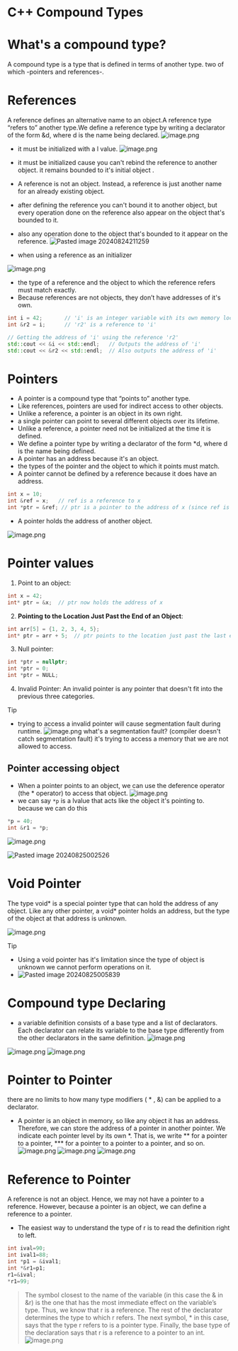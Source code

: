 # C++ Compound Types

# What's a compound type?
A compound type is a type that is defined in terms of another type. two of which -pointers and references-.

# References
A reference defines an alternative name to an object.A reference type “refers to” another type.We define a reference type by writing a declarator of the form &d, where d is the name being declared.
![image.png](https://itg.singhinder.com?url=https://gist.githubusercontent.com/Reemaa828/7e2f06b54def6eea9320428e1aecc330/raw/image.png)
- it must be initialized with a l value.
![image.png](https://itg.singhinder.com?url=https://gist.githubusercontent.com/Reemaa828/872f122837008bd1429220188c4c63c5/raw/image.png)

- it must be initialized cause you can't rebind the reference to another object. it remains bounded to it's initial object .
- A reference is not an object. Instead, a reference is just another name for an already existing object.
- after defining the reference you can't bound it to another object, but every operation done on the reference also appear on the object that's bounded to it.
- also any operation done to the object that's bounded to it appear on the reference.
![Pasted image 20240824211259](https://github.com/user-attachments/assets/f319298a-1a44-4ad1-a9d6-ef2697961b6e)

- when using a reference as an initializer
  
![image.png](https://itg.singhinder.com?url=https://gist.githubusercontent.com/Reemaa828/58d6a88672a695cde60f9e6cb15acbba/raw/image.png)

- the type of a reference and the object to which the reference refers must match exactly.
- Because references are not objects, they don’t have addresses of it's own.
```c++
int i = 42;       // 'i' is an integer variable with its own memory location
int &r2 = i;      // 'r2' is a reference to 'i'

// Getting the address of 'i' using the reference 'r2'
std::cout << &i << std::endl;   // Outputs the address of 'i'
std::cout << &r2 << std::endl;  // Also outputs the address of 'i'

```


# Pointers
- A pointer is a compound type that “points to” another type.
- Like references, pointers are used for indirect access to other objects. 
- Unlike a reference, a pointer is an object in its own right.
- a single pointer can point to several different objects over its lifetime. 
- Unlike a reference, a pointer need not be initialized at the time it is defined.
- We define a pointer type by writing a declarator of the form *d, where d is the name being defined.
- A pointer has an address because it's an object.
- the types of the pointer and the object to which it points must match.
- A pointer cannot be defined by a reference because it does have an address.
```c++
int x = 10;
int &ref = x;   // ref is a reference to x
int *ptr = &ref; // ptr is a pointer to the address of x (since ref is an alias to x)

```
- A pointer holds the address of another object.
  
![image.png](https://itg.singhinder.com?url=https://gist.githubusercontent.com/Reemaa828/efddd361cdd0ec65de1dfb8e9f2d8f1e/raw/image.png)

# Pointer values
1. Point to an object:
```c++
int x = 42;
int* ptr = &x;  // ptr now holds the address of x

```
2. **Pointing to the Location Just Past the End of an Object**:

```c++
int arr[5] = {1, 2, 3, 4, 5};
int* ptr = arr + 5;  // ptr points to the location just past the last element of arr

```
3. Null pointer:
```c++
int *ptr = nullptr;
int *ptr = 0;
int *ptr = NULL;

```
4. Invalid Pointer:
An invalid pointer is any pointer that doesn't fit into the previous three categories.
>[!TIP]
>- trying to access a invalid pointer will cause segmentation fault during runtime.
> ![image.png](https://itg.singhinder.com?url=https://gist.githubusercontent.com/Reemaa828/9cc7ebd6cad7088991c14613c28c8eb0/raw/image.png)
> what's a segmentation fault? (compiler doesn't catch segmentation fault)
> it's trying to access a memory that we are not allowed to access.

## Pointer accessing object
- When a pointer points to an object, we can use the deference operator (the * operator) to access that object.
![image.png](https://itg.singhinder.com?url=https://gist.githubusercontent.com/Reemaa828/da423e61ed3be51237962358d5ad56d5/raw/image.png)
- we can say `*p` is a lvalue that acts like the object it's pointing to. because we can do this
```c++
*p = 40;
int &r1 = *p;
```
![image.png](https://itg.singhinder.com?url=https://gist.githubusercontent.com/Reemaa828/1498d00ff3e2806595b363f3d9e20723/raw/image.png)

![Pasted image 20240825002526](https://github.com/user-attachments/assets/d702209d-297f-4579-ad46-a6b8c188c130)

# Void Pointer
The type void* is a special pointer type that can hold the address of any object. Like any other pointer, a void* pointer holds an address, but the type of the object at that address is unknown.

![image.png](https://itg.singhinder.com?url=https://gist.githubusercontent.com/Reemaa828/3ff642f60bede06deb1c60333359832f/raw/image.png)

>[!TIP]
>- Using a void pointer has it's limitation since the type of object is unknown we cannot perform operations on it.
>- ![Pasted image 20240825005839](https://github.com/user-attachments/assets/d710b2a1-50d5-45cb-917b-b9260907881c)


# Compound type Declaring
- a variable definition consists of a base type and a list of declarators. Each declarator can relate its variable to the base type differently from the other declarators in the same definition.
![image.png](https://itg.singhinder.com?url=https://gist.githubusercontent.com/Reemaa828/142b89dafe51f33b1713cf02342c01ea/raw/image.png)

![image.png](https://itg.singhinder.com?url=https://gist.githubusercontent.com/Reemaa828/0b9d918c5df28641c111deb57da56998/raw/image.png)
![image.png](https://itg.singhinder.com?url=https://gist.githubusercontent.com/Reemaa828/2f489015aac0aa8b376acdf28491013d/raw/image.png)

# Pointer to Pointer
there are no limits to how many type modifiers ( * , &) can be applied to a declarator.
- A pointer is an object in memory, so like any object it has an address. Therefore, we can store the address of a pointer in another pointer. We indicate each pointer level by its own *. That is, we write ** for a pointer to a pointer, *** for a pointer to a pointer to a pointer, and so on.
![image.png](https://itg.singhinder.com?url=https://gist.githubusercontent.com/Reemaa828/c0de1544b36809698c3d8ea2084abc5d/raw/image.png)
![image.png](https://itg.singhinder.com?url=https://gist.githubusercontent.com/Reemaa828/d46512faa253ef8f35bd99aff530822f/raw/image.png)
![image.png](https://itg.singhinder.com?url=https://gist.githubusercontent.com/Reemaa828/a630db6843de101da4dea2fe225c071f/raw/image.png)

# Reference to Pointer
A reference is not an object. Hence, we may not have a pointer to a reference. However, because a pointer is an object, we can define a reference to a pointer.
- The easiest way to understand the type of r is to read the definition right to left.
```c++
int ival=90;
int ival1=88;
int *p1 = &ival1;
int *&r1=p1;
r1=&ival;
*r1=99;
```
> The symbol closest to the name of the variable (in this case the & in &r) is the one that has the most immediate effect on the variable’s type. Thus, we know that r is a reference. The rest of the declarator determines the type to which r refers. The next symbol, * in this case, says that the type r refers to is a pointer type. Finally, the base type of the declaration says that r is a reference to a pointer to an int.
![image.png](https://itg.singhinder.com?url=https://gist.githubusercontent.com/Reemaa828/a7d012ed52d375c3594657c965d81b1d/raw/image.png)
